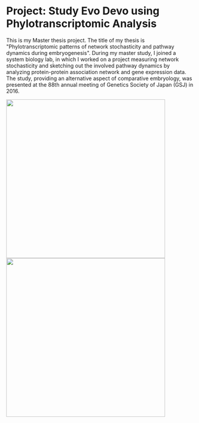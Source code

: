 # Project: Study Evo Devo using Phylotranscriptomic Analysis

This is my Master thesis project. The title of my thesis is "Phylotranscriptomic patterns of network stochasticity and pathway dynamics during embryogenesis". During my master study, I joined a system biology lab, in which I worked on a project measuring network stochasticity and sketching out the involved pathway dynamics by analyzing protein-protein association network and gene expression data. The study, providing an alternative aspect of comparative embryology, was presented at the 88th annual meeting of Genetics Society of Japan (GSJ) in 2016.

<img src="https://github.com/clintko/Project_EvoDevoPhylotranscriptomicAnalysis/blob/master/img/IMG_1537.JPG?raw=true" width="425"/> <img src="https://github.com/clintko/Project_EvoDevoPhylotranscriptomicAnalysis/blob/master/img/IMG_1539.JPG?raw=true" width="425"/> 
